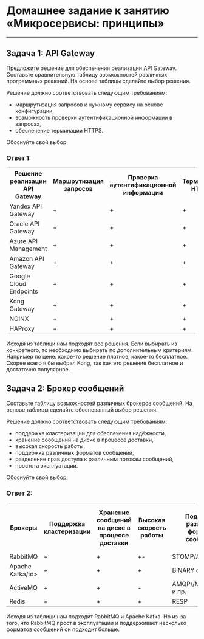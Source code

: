 # Домашнее задание к занятию «Микросервисы: принципы»

---
## Задача 1: API Gateway 

Предложите решение для обеспечения реализации API Gateway. Составьте сравнительную таблицу возможностей различных программных решений. На основе таблицы сделайте выбор решения.

Решение должно соответствовать следующим требованиям:
- маршрутизация запросов к нужному сервису на основе конфигурации,
- возможность проверки аутентификационной информации в запросах,
- обеспечение терминации HTTPS.

Обоснуйте свой выбор.

### Ответ 1:
<table>
<tr>
<th>Решение реализации API Gateway</th>
<th>Маршрутизация запросов</th>
<th>Проверка аутентификационной информации</th>
<th>Терминация HTTPS</th>
</tr >
<tr >
<td>Yandex API Gateway</td>
<td>+</td>
<td>+</td>
<td>+</td>
</tr>
<tr>
<td>Oracle API Gateway</td>
<td>+</td>
<td>+</td>
<td>+</td>
</tr>
<tr>
<td>Azure API Management</td>
<td>+</td>
<td>+</td>
<td>+</td>
</tr>
<tr>
<td>Amazon API Gateway</td>
<td>+</td>
<td>+</td>
<td>+</td>
</tr>
<tr>
<td>Google Cloud Endpoints</td>
<td>+</td>
<td>+</td>
<td>+</td>
</tr>
<tr>
<td>Kong Gateway</td>
<td>+</td>
<td>+</td>
<td>+</td>
</tr>
<tr>
<td>NGINX</td>
<td>+</td>
<td>+</td>
<td>+</td>
</tr>
<tr>
<td>HAProxy</td>
<td>+</td>
<td>+</td>
<td>+</td>
</tr>
</table>

Исходя из таблици нам подходят все решения. Если выбирать из конкретного, то необходимо выбирать по дополнительным критериям. Например по цене: какое-то решение платное, какое-то бесплатное. Скорее всего я бы выбрал Kong, так как это решение бесплатное и достаточно популярное.

## Задача 2: Брокер сообщений

Составьте таблицу возможностей различных брокеров сообщений. На основе таблицы сделайте обоснованный выбор решения.

Решение должно соответствовать следующим требованиям:
- поддержка кластеризации для обеспечения надёжности,
- хранение сообщений на диске в процессе доставки,
- высокая скорость работы,
- поддержка различных форматов сообщений,
- разделение прав доступа к различным потокам сообщений,
- простота эксплуатации.

Обоснуйте свой выбор.

### Ответ 2:

<table>
<tr>
<th>Брокеры</th>
<th>Поддержка кластеризации</th>
<th>Хранение сообщений на диске в процессе доставки</th>
<th>Высокая скорость работы</th>
<th>Поддержка различных форматов сообщений</th>
<th>Разделение прав доступа к различным потокам сообщений</th>
<th>Простота эксплуатации</th>
</tr >
<tr >
<td>RabbitMQ</td>
<td>+</td>
<td>+</td>
<td>+-</td>
<td>STOMP/AMQP/MQTT </td>
<td>+</td>
<td>+</td>
</tr>
<tr>
<td>Apache Kafka/td>
<td>+</td>
<td>+</td>
<td>+</td>
<td>BINARY on TCP</td>
<td>+</td>
<td>-</td>
</tr>
<tr>
<td>ActiveMQ</td>
<td>+</td>
<td>+</td>
<td>-</td>
<td>AMQP//MQTT/RESP и пр.</td>
<td>+</td>
<td>+</td>
</tr>
<tr>
<td>Redis</td>
<td>+</td>
<td>+</td>
<td>+</td>
<td>RESP</td>
<td>+</td>
<td>+</td>
</tr>
</table>

Исходя из таблици нам подходит RabbitMQ и Apache Kafka. Но из-за того, что RabbitMQ прост в эксплуатации и поддерживает несколько форматов сообщений он подходит больше.